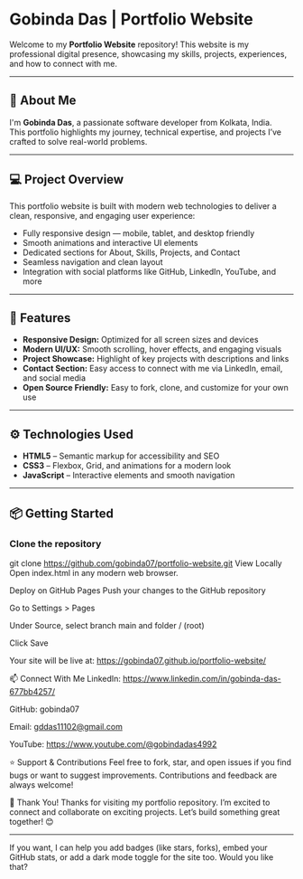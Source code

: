 # Gobinda Das | Portfolio Website

Welcome to my **Portfolio Website** repository! This website is my professional digital presence, showcasing my skills, projects, experiences, and how to connect with me.

---

## 🚀 About Me

I'm **Gobinda Das**, a passionate software developer from Kolkata, India.  
This portfolio highlights my journey, technical expertise, and projects I’ve crafted to solve real-world problems.  

---

## 💻 Project Overview

This portfolio website is built with modern web technologies to deliver a clean, responsive, and engaging user experience:

- Fully responsive design — mobile, tablet, and desktop friendly  
- Smooth animations and interactive UI elements  
- Dedicated sections for About, Skills, Projects, and Contact  
- Seamless navigation and clean layout  
- Integration with social platforms like GitHub, LinkedIn, YouTube, and more  

---

## 🎯 Features

- **Responsive Design:** Optimized for all screen sizes and devices  
- **Modern UI/UX:** Smooth scrolling, hover effects, and engaging visuals  
- **Project Showcase:** Highlight of key projects with descriptions and links  
- **Contact Section:** Easy access to connect with me via LinkedIn, email, and social media  
- **Open Source Friendly:** Easy to fork, clone, and customize for your own use  

---

## ⚙️ Technologies Used

- **HTML5** – Semantic markup for accessibility and SEO  
- **CSS3** – Flexbox, Grid, and animations for a modern look  
- **JavaScript** – Interactive elements and smooth navigation  

---

## 📦 Getting Started

### Clone the repository


git clone https://github.com/gobinda07/portfolio-website.git
View Locally
Open index.html in any modern web browser.

Deploy on GitHub Pages
Push your changes to the GitHub repository

Go to Settings > Pages

Under Source, select branch main and folder / (root)

Click Save

Your site will be live at:
https://gobinda07.github.io/portfolio-website/

📫 Connect With Me
LinkedIn: https://www.linkedin.com/in/gobinda-das-677bb4257/

GitHub: gobinda07

Email: gddas11102@gmail.com

YouTube: https://www.youtube.com/@gobindadas4992

⭐ Support & Contributions
Feel free to fork, star, and open issues if you find bugs or want to suggest improvements. Contributions and feedback are always welcome!

🎉 Thank You!
Thanks for visiting my portfolio repository. I’m excited to connect and collaborate on exciting projects. Let’s build something great together!
😊


---

If you want, I can help you add badges (like stars, forks), embed your GitHub stats, or add a dark mode toggle for the site too. Would you like that?
